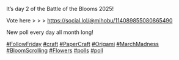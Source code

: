 It’s day 2 of the Battle of the Blooms 2025!

Vote here &gt; &gt; &gt; ‪[<span class="invisible">https://</span><span class="ellipsis">social.lol/@mihobu/11408985508</span><span class="invisible">0865490</span>](https://social.lol/@mihobu/114089855080865490)

New poll every day all month long!

[\#<span>FollowFriday</span>](https://social.lol/tags/FollowFriday) [\#<span>craft</span>](https://social.lol/tags/craft) [\#<span>PaperCraft</span>](https://social.lol/tags/PaperCraft) [\#<span>Origami</span>](https://social.lol/tags/Origami) [\#<span>MarchMadness</span>](https://social.lol/tags/MarchMadness) [\#<span>BloomScrolling</span>](https://social.lol/tags/BloomScrolling) [\#<span>Flowers</span>](https://social.lol/tags/Flowers) [\#<span>polls</span>](https://social.lol/tags/polls) [\#<span>poll</span>](https://social.lol/tags/poll)